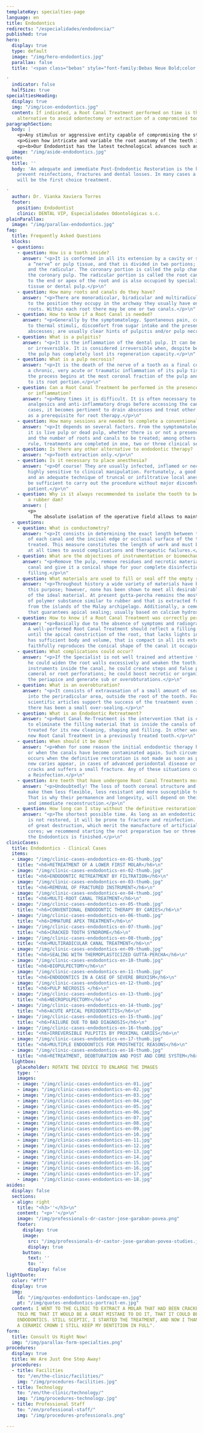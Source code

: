 ```yaml
---
templateKey: specialties-page
language: en
title: Endodontics
redirects: "/especialidades/endodoncia/"
published: true
hero:
  display: true
  type: default
  image: "/img/hero-endodontics.jpg"
  parallax: false
  title: '<span class="bebas" style="font-family:Bebas Neue Bold;color:white;font-weight:lighter">Endodontics</span>

'
  indicator: false
  halfSize: true
specialtiesHeading:
  display: true
  img: "/img/icon-endodontics.jpg"
  content: If indicated, a Root Canal Treatment performed on time is the only viable
    alternative to avoid odontectomy or extraction of a compromised tooth.
paragraphSection:
  body: |
    <p>Any stimulus or aggressive entity capable of compromising the structural integrity of a tooth is also capable of causing damage, infection or necrosis of its pulp tissue. <b>The dental pulp or "nerve" of a tooth is a specialized connective tissue that is lodged internally throughout the crown and root</b>. When a trauma, excessive dental wear or indiscriminate advance of an untreated caries reaches, exposes or infects that pulp tissue, and of course we want to preserve the dental organ; there is no alternative but <b>to remove it, disinfect and then mechanically widen the empty root canals so that they are capable of receiving an inert, sterile and biocompatible filling material</b> that completely occupies them, avoids pain and the spread of the infectious process. In this consist a ROOT CANAL TREATMENT. <b>If it is not performed on time, large facial abscesses, phlegmones or extremely painful and aggressive cellulite processes can be formed</b> that can spread rapidly and seriously compromise other vital structures of the orofacial region, and in extreme cases; until the patient's life.</p>
    <p>Given how intricate and variable the root anatomy of the teeth is and the fact that the canals are small cavities inaccessible to the human eye, <b>it is a considerably hostile and difficult field of work</b>, therefore it is necessary for the Dentist to have extensive anatomical knowledge of the RADICULAR MORPHOLOGY and has developed a very special sense of tactile perception that allows him <b>to locate, access, instrument and fill the canals with great precision; with no margin of error possible</b>. It is our opinion that such qualities are only achieved through formal studies of the Specialty and limiting professional practice exclusively to the area of Endodontics. </p>
    <p><b>Our Endodontist has the latest technological advances such as high-speed rotary systems for mechanical canal instrumentation</b>, electronic root apex locator, computerized digital radiology or RADIOVISIOGRAPHY that minimizes the emission of X-rays and modern thermoplastic shutter systems that reduce almost to zero the rates of clinical failure and the need for retreatments, periapical endodontic surgeries, apicectomies and dental extractions.</p>
  image: "/img/aside-endodontics.jpg"
quote:
  title: ''
  body: 'An adequate and immediate Post-Endodontic Restoration is the key factor to
    prevent reinfections, fractures and dental losses. In many cases a ceramic crown
    will be the first choice treatment.

'
  author: Dr. Vianka Xaviera Torres
  footer:
    position: Endodontist
    clinic: DENTAL VIP, Especialidades Odontológicas s.c.
plainParallax:
  image: "/img/parallax-endodontics.jpg"
faq:
  title: Frequently Asked Questions
  blocks:
  - questions:
    - question: How is a tooth inside?
      answer: "<p>It is conformed in all its extension by a cavity or space that lodges
        a “nerve” or pulp tissue, and that is divided in two portions; the coronary
        and the radicular. The coronary portion is called the pulp chamber and houses
        the coronary pulp. The radicular portion is called the root canal, extends
        to the end or apex of the root and is also occupied by specialized connective
        tissue or dental pulp.</p>\n"
    - question: How many roots and canals do they have?
      answer: "<p>There are monoradicular, biradicular and multiradicular teeth. According
        to the position they occupy in the archway they usually have one, two or three
        roots. Within each root there may be one or two canals.</p>\n"
    - question: How to know if a Root Canal is needed?
      answer: "<p>Generally by the symptomatology. Spontaneous pain, constant hypersensitivity
        to thermal stimuli, discomfort from sugar intake and the presence of dental
        abscesses; are usually clear hints of pulpitis and/or pulp necrosis.</p>\n"
    - question: What is a pulpitis?
      answer: "<p>It is the inflammation of the dental pulp. It can be reversible
        or irreversible. It is considered irreversible when, despite being vital,
        the pulp has completely lost its regeneration capacity.</p>\n"
    - question: What is a pulp necrosis?
      answer: "<p>It is the death of the nerve of a tooth as a final consequence of
        a chronic, very acute or traumatic inflammation of its pulp tissue. Generally,
        the process begins at the most coronal fraction of the pulp and then extends
        to its root portion.</p>\n"
    - question: Can a Root Canal Treatment be performed in the presence of acute pain
        or inflammation?
      answer: "<p>Many times it is difficult. It is often necessary to prescribe antibiotics,
        analgesics and anti-inflammatory drugs before accessing the canals. In other
        cases, it becomes pertinent to drain abscesses and treat other apical processes
        as a prerequisite for root therapy.</p>\n"
    - question: How many sessions are needed to complete a conventional Endodontics?
      answer: "<p>It depends on several factors. From the symptomatology, whether
        it is live pulp or dead pulp, whether there is or not a presence of exudate
        and the number of roots and canals to be treated; among others. As a general
        rule, treatments are completed in one, two or three clinical sessions.</p>\n"
    - question: Is there any other alternative to endodontic therapy?
      answer: "<p>Tooth extraction only.</p>\n"
    - question: Is it necessary to place anesthesia?
      answer: "<p>Of course! They are usually infected, inflamed or necrotic tissues;
        highly sensitive to clinical manipulation. Fortunately, a good previous diagnosis
        and an adequate technique of truncal or infiltrative local anesthesia, will
        be sufficient to carry out the procedure without major discomfort for the
        patient.</p>\n"
    - question: Why is it always recommended to isolate the tooth to be treated with
        a rubber dam?
      answer: |
        <p>
          The absolute isolation of the operative field allows to maintain at all times the conditions of asepsis and facilitates the procedures of antisepsis. In addition to preventing the entry of saliva <em>(substance rich in bacteria)</em> into the canals, the rubber dam improves the visibility of the area and prevents the patient from aspirating or swallowing instruments and chemicals substances during the treatment.</p>
  - questions:
    - question: What is conductometry?
      answer: "<p>It consists in determining the exact length between the apical constriction
        of each canal and the incisal edge or occlusal surface of the tooth being
        treated. This measure constitutes the length of work and must be respected
        at all times to avoid complications and therapeutic failures.</p>\n"
    - question: What are the objectives of instrumentation or biomechanical preparation?
      answer: "<p>Remove the pulp, remove residues and necrotic material, widen the
        canal and give it a conical shape for your complete disinfection and adequate
        filling.</p>\n"
    - question: What materials are used to fill or seal off the empty root canals?
      answer: "<p>Throughout history a wide variety of materials have been used for
        this purpose; however, none has been shown to meet all desirable requirements
        of the ideal material. At present gutta-percha remains the most used, a type
        of polymer substance similar to rubber and that is extracted from a tree originating
        from the islands of the Malay archipelago. Additionally, a cement is placed
        that guarantees apical sealing; usually based on calcium hydroxide.</p>\n"
    - question: How to know if a Root Canal Treatment was correctly performed?
      answer: "<p>Basically due to the absence of symptoms and radiographic evidence.
        A well-performed Root Canal Treatment should reflect a filling that extends
        until the apical constriction of the root, that lacks lights inside, that
        has sufficient body and volume, that is compact in all its extension and that
        faithfully reproduces the conical shape of the canal it occupies.</p>\n"
    - question: What complications could occur?
      answer: "<p>If the Specialist is not well trained and attentive to his work,
        he could widen the root walls excessively and weaken the tooth, he could fracture
        instruments inside the canal, he could create steps and false pathways, coronary,
        cameral or root perforations; he could boost necrotic or organic remains to
        the periapice and generate sub or overobturations.</p>\n"
    - question: What is an overobturation?
      answer: "<p>It consists of extravasation of a small amount of sealant or gutta-percha
        into the periradicular area, outside the root of the tooth. Fortunately, numerous
        scientific articles support the success of the treatment even in cases where
        there has been a small over-sealing.</p>\n"
    - question: What is an Endodontic Retreatment?
      answer: "<p>Root Canal Re-Treatment is the intervention that is carried out
        to eliminate the filling material that is inside the canals of a tooth already
        treated for its new cleaning, shaping and filling. In other words, it is a
        new Root Canal Treatment in a previously treated tooth.</p>\n"
    - question: When should it be done?
      answer: "<p>When for some reason the initial endodontic therapy has failed,
        or when the canals have become contaminated again. Such circumstance usually
        occurs when the definitive restoration is not made as soon as possible, when
        new caries appear, in cases of advanced periodontal disease or when the tooth
        cracks and suffers a small fracture. Any of these situations could lead to
        a Reinfection.</p>\n"
    - question: Are teeth that have undergone Root Canal Treatments more fragile?
      answer: "<p>Undoubtedly! The loss of tooth coronal structure and pulp mechanoreceptors
        make them less flexible, less resistant and more susceptible to fracture.
        That is why their permanence and longevity, will depend on their adequate
        and immediate reconstruction.</p>\n"
    - question: How long can I stay without the definitive restoration?
      answer: "<p>The shortest possible time. As long as an endodontic treated tooth
        is not restored, it will be prone to fracture and reinfection. In those cases
        of great destruction, which merit the manufacture of artificial posts and
        cores; we recommend starting the root preparation two or three days after
        the Endodontics is finished.</p>\n"
clinicCases:
  title: Endodontics - Clinical Cases
  items:
  - image: "/img/clinic-cases-endodontics-en-01-thumb.jpg"
    title: "<h6>RETREATMENT OF A LOWER FIRST MOLAR</h6>\n"
  - image: "/img/clinic-cases-endodontics-en-02-thumb.jpg"
    title: "<h6>ENDODONTIC RETREATMENT BY FILTRATION</h6>\n"
  - image: "/img/clinic-cases-endodontics-en-03-thumb.jpg"
    title: "<h6>REMOVAL OF FRACTURED INSTRUMENT</h6>\n"
  - image: "/img/clinic-cases-endodontics-en-04-thumb.jpg"
    title: "<h6>MULTI-ROOT CANAL TREATMENT</h6>\n"
  - image: "/img/clinic-cases-endodontics-en-05-thumb.jpg"
    title: "<h6>CONVENTIONAL ENDODONTIC THERAPY BY CARIES</h6>\n"
  - image: "/img/clinic-cases-endodontics-en-06-thumb.jpg"
    title: "<h6>IMMATURE APEX TREATMENT</h6>\n"
  - image: "/img/clinic-cases-endodontics-en-07-thumb.jpg"
    title: "<h6>CRACKED TOOTH SYNDROME</h6>\n"
  - image: "/img/clinic-cases-endodontics-en-08-thumb.jpg"
    title: "<h6>MULTIRADICULAR CANAL TREATMENT</h6>\n"
  - image: "/img/clinic-cases-endodontics-en-09-thumb.jpg"
    title: "<h6>SEALING WITH THERMOPLASTICIZED GUTTA-PERCHA</h6>\n"
  - image: "/img/clinic-cases-endodontics-en-10-thumb.jpg"
    title: "<h6>BIOPULPECTOMY</h6>\n"
  - image: "/img/clinic-cases-endodontics-en-11-thumb.jpg"
    title: "<h6>ENDODONTICS IN A CASE OF SEVERE BRUXISM</h6>\n"
  - image: "/img/clinic-cases-endodontics-en-12-thumb.jpg"
    title: "<h6>PULP NECROSIS </h6>\n"
  - image: "/img/clinic-cases-endodontics-en-13-thumb.jpg"
    title: "<h6>NECROPULPECTOMY</h6>\n"
  - image: "/img/clinic-cases-endodontics-en-14-thumb.jpg"
    title: "<h6>ACUTE APICAL PERIODONTITIS</h6>\n"
  - image: "/img/clinic-cases-endodontics-en-15-thumb.jpg"
    title: "<h6>FAILURE DUE TO BAD DIAGNOSIS</h6>\n"
  - image: "/img/clinic-cases-endodontics-en-16-thumb.jpg"
    title: "<h6>IRREVERSIBLE PULPITIS BY PROXIMAL CARIES</h6>\n"
  - image: "/img/clinic-cases-endodontics-en-17-thumb.jpg"
    title: "<h6>MULTIPLE ENDODONTICS FOR PROSTHETIC REASONS</h6>\n"
  - image: "/img/clinic-cases-endodontics-en-18-thumb.jpg"
    title: "<h6>RETREATMENT, DEOBTURATION AND POST AND CORE SYSTEM</h6>\n"
  lightbox:
    placeholder: ROTATE THE DEVICE TO ENLARGE THE IMAGES
    type: ''
    images:
    - image: "/img/clinic-cases-endodontics-en-01.jpg"
    - image: "/img/clinic-cases-endodontics-en-02.jpg"
    - image: "/img/clinic-cases-endodontics-en-03.jpg"
    - image: "/img/clinic-cases-endodontics-en-04.jpg"
    - image: "/img/clinic-cases-endodontics-en-05.jpg"
    - image: "/img/clinic-cases-endodontics-en-06.jpg"
    - image: "/img/clinic-cases-endodontics-en-07.jpg"
    - image: "/img/clinic-cases-endodontics-en-08.jpg"
    - image: "/img/clinic-cases-endodontics-en-09.jpg"
    - image: "/img/clinic-cases-endodontics-en-10.jpg"
    - image: "/img/clinic-cases-endodontics-en-11.jpg"
    - image: "/img/clinic-cases-endodontics-en-12.jpg"
    - image: "/img/clinic-cases-endodontics-en-13.jpg"
    - image: "/img/clinic-cases-endodontics-en-14.jpg"
    - image: "/img/clinic-cases-endodontics-en-15.jpg"
    - image: "/img/clinic-cases-endodontics-en-16.jpg"
    - image: "/img/clinic-cases-endodontics-en-17.jpg"
    - image: "/img/clinic-cases-endodontics-en-18.jpg"
asides:
  display: false
  sections:
  - align: right
    title: "<h3>''</h3>\n"
    content: "<p>''</p>\n"
    image: "/img/professionals-dr-castor-jose-garaban-povea.png"
    footer:
      display: true
      image:
        src: "/img/professionals-dr-castor-jose-garaban-povea-studies.jpg"
        display: true
      button:
        text: ''
        to: ''
        display: false
lightQuote:
  color: "#fff"
  display: true
  img:
    ld: "/img/quotes-endodontics-landscape-en.jpg"
    pt: "/img/quotes-endodontics-portrait-en.jpg"
  content: I WENT TO THE CLINIC TO EXTRACT A MOLAR THAT HAD BEEN CRACKED AND THE DOCTORS
    TOLD ME THAT IT WOULD BE A GREAT MISTAKE TO DO IT, THAT IT COULD BE SAVED WITH
    ENDODONTICS. STILL SCEPTIC, I STARTED THE TREATMENT, AND NOW I THANKS; EVEN WITH
    A CERAMIC CROWN I STILL KEEP MY DENTITION IN FULL".
form:
  title: Consult Us Right Now!
  img: "/img/parallax-form-specialties.png"
procedures:
  display: true
  title: We Are Just One Step Away!
  procedures:
  - title: Facilities
    to: "/en/the-clinic/facilities/"
    img: "/img/procedures-facilities.jpg"
  - title: Technology
    to: "/en/the-clinic/technology/"
    img: "/img/procedures-technology.jpg"
  - title: Professional Staff
    to: "/en/professional-staff/"
    img: "/img/procedures-professionals.png"

---
```

